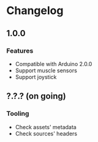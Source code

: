 # Changelog

## 1.0.0

### Features

* Compatible with Arduino 2.0.0
* Support muscle sensors
* Support joystick


## ?.?.? (on going)

### Tooling

* Check assets' metadata
* Check sources' headers

